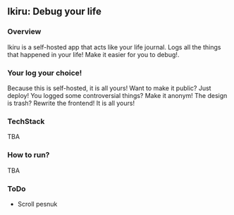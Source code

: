## Ikiru: Debug your life

### Overview

Ikiru is a self-hosted app that acts like your life journal. Logs all the things that happened in your life! Make it easier for you to debug!.

### Your log your choice!

Because this is self-hosted, it is all yours! Want to make it public? Just deploy! You logged some controversial things? Make it anonym! The design is trash? Rewrite the frontend! It is all yours!

### TechStack

TBA

### How to run?

TBA

### ToDo

- Scroll pesnuk
